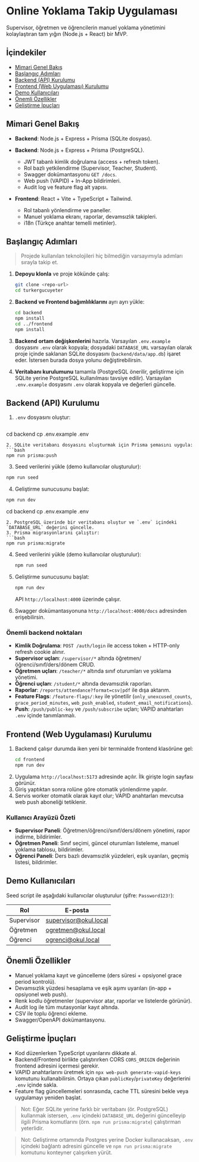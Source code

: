 # Online Yoklama Takip Uygulaması

Supervisor, öğretmen ve öğrencilerin manuel yoklama yönetimini kolaylaştıran tam yığın (Node.js + React) bir MVP.

## İçindekiler

- [Mimari Genel Bakış](#mimari-genel-bakış)
- [Başlangıç Adımları](#başlangıç-adımları)
- [Backend (API) Kurulumu](#backend-api-kurulumu)
- [Frontend (Web Uygulaması) Kurulumu](#frontend-web-uygulaması-kurulumu)
- [Demo Kullanıcıları](#demo-kullanıcıları)
- [Önemli Özellikler](#önemli-özellikler)
- [Geliştirme İpuçları](#geliştirme-ipuçları)

## Mimari Genel Bakış


- **Backend**: Node.js + Express + Prisma (SQLite dosyası).

- **Backend**: Node.js + Express + Prisma (PostgreSQL).

  - JWT tabanlı kimlik doğrulama (access + refresh token).
  - Rol bazlı yetkilendirme (Supervisor, Teacher, Student).
  - Swagger dokümantasyonu `GET /docs`.
  - Web push (VAPID) + In-App bildirimleri.
  - Audit log ve feature flag alt yapısı.
- **Frontend**: React + Vite + TypeScript + Tailwind.
  - Rol tabanlı yönlendirme ve paneller.
  - Manuel yoklama ekranı, raporlar, devamsızlık takipleri.
  - i18n (Türkçe anahtar temelli metinler).

## Başlangıç Adımları

> Projede kullanılan teknolojileri hiç bilmediğin varsayımıyla adımları sırayla takip et.

1. **Depoyu klonla** ve proje kökünde çalış:
   ```bash
   git clone <repo-url>
   cd turkergucuyeter
   ```
2. **Backend ve Frontend bağımlılıklarını** ayrı ayrı yükle:
   ```bash
   cd backend
   npm install
   cd ../frontend
   npm install
   ```

3. **Backend ortam değişkenlerini** hazırla. Varsayılan `.env.example` dosyasını `.env` olarak kopyala; dosyadaki `DATABASE_URL` varsayılan olarak proje içinde saklanan SQLite dosyasını (`backend/data/app.db`) işaret eder. İstersen burada dosya yolunu değiştirebilirsin.

3. **Veritabanı kurulumunu** tamamla (PostgreSQL önerilir, geliştirme için SQLite yerine PostgreSQL kullanılması tavsiye edilir). Varsayılan `.env.example` dosyasını `.env` olarak kopyala ve değerleri güncelle.


## Backend (API) Kurulumu

1. `.env` dosyasını oluştur:
   ```bash

 cd backend
  cp .env.example .env
  ```
2. SQLite veritabanı dosyasını oluşturmak için Prisma şemasını uygula:
  ```bash
  npm run prisma:push
  ```
3. Seed verilerini yükle (demo kullanıcılar oluşturulur):
  ```bash
  npm run seed
  ```
4. Geliştirme sunucusunu başlat:
  ```bash
  npm run dev
  ```

   cd backend
   cp .env.example .env
   ```
2. PostgreSQL üzerinde bir veritabanı oluştur ve `.env` içindeki `DATABASE_URL` değerini güncelle.
3. Prisma migrasyonlarını çalıştır:
   ```bash
   npm run prisma:migrate
   ```
4. Seed verilerini yükle (demo kullanıcılar oluşturulur):
   ```bash
   npm run seed
   ```
5. Geliştirme sunucusunu başlat:
   ```bash
   npm run dev
   ```

   API `http://localhost:4000` üzerinde çalışır.
6. Swagger dokümantasyonuna `http://localhost:4000/docs` adresinden erişebilirsin.

### Önemli backend noktaları

- **Kimlik Doğrulama**: `POST /auth/login` ile access token + HTTP-only refresh cookie alınır.
- **Supervisor uçları**: `/supervisor/*` altında öğretmen/öğrenci/sınıf/ders/dönem CRUD.
- **Öğretmen uçları**: `/teacher/*` altında sınıf oturumları ve yoklama yönetimi.
- **Öğrenci uçları**: `/student/*` altında devamsızlık raporları.
- **Raporlar**: `/reports/attendance?format=csv|pdf` ile dışa aktarım.
- **Feature Flags**: `/feature-flags/:key` ile yönetilir (`only_unexcused_counts`, `grace_period_minutes`, `web_push_enabled`, `student_email_notifications`).
- **Push**: `/push/public-key` ve `/push/subscribe` uçları; VAPID anahtarları `.env` içinde tanımlanmalı.

## Frontend (Web Uygulaması) Kurulumu

1. Backend çalışır durumda iken yeni bir terminalde frontend klasörüne gel:
   ```bash
   cd frontend
   npm run dev
   ```
2. Uygulama `http://localhost:5173` adresinde açılır. İlk girişte login sayfası görünür.
3. Giriş yaptıktan sonra rolüne göre otomatik yönlendirme yapılır.
4. Servis worker otomatik olarak kayıt olur; VAPID anahtarları mevcutsa web push aboneliği tetiklenir.

### Kullanıcı Arayüzü Özeti

- **Supervisor Paneli**: Öğretmen/öğrenci/sınıf/ders/dönem yönetimi, rapor indirme, bildirimler.
- **Öğretmen Paneli**: Sınıf seçimi, güncel oturumları listeleme, manuel yoklama tablosu, bildirimler.
- **Öğrenci Paneli**: Ders bazlı devamsızlık yüzdeleri, eşik uyarıları, geçmiş listesi, bildirimler.

## Demo Kullanıcıları

Seed script ile aşağıdaki kullanıcılar oluşturulur (şifre: `Password123!`):

| Rol         | E-posta                   |
|-------------|---------------------------|
| Supervisor  | supervisor@okul.local     |
| Öğretmen    | ogretmen@okul.local       |
| Öğrenci     | ogrenci@okul.local        |

## Önemli Özellikler

- Manuel yoklama kayıt ve güncelleme (ders süresi + opsiyonel grace period kontrolü).
- Devamsızlık yüzdesi hesaplama ve eşik aşımı uyarıları (in-app + opsiyonel web push).
- Renk kodlu öğretmenler (supervisor atar, raporlar ve listelerde görünür).
- Audit log ile tüm mutasyonlar kayıt altında.
- CSV ile toplu öğrenci ekleme.
- Swagger/OpenAPI dokümantasyonu.

## Geliştirme İpuçları

- Kod düzenlerken TypeScript uyarılarını dikkate al.
- Backend/Frontend birlikte çalıştırırken CORS `CORS_ORIGIN` değerinin frontend adresini içermesi gerekir.
- VAPID anahtarlarını üretmek için `npx web-push generate-vapid-keys` komutunu kullanabilirsin. Ortaya çıkan `publicKey`/`privateKey` değerlerini `.env` içinde sakla.
- Feature flag güncellemeleri sonrasında, cache TTL süresini bekle veya uygulamayı yeniden başlat.


> Not: Eğer SQLite yerine farklı bir veritabanı (ör. PostgreSQL) kullanmak istersen, `.env` içindeki `DATABASE_URL` değerini güncelleyip ilgili Prisma komutlarını (örn. `npm run prisma:migrate`) çalıştırman yeterlidir.

> Not: Geliştirme ortamında Postgres yerine Docker kullanacaksan, `.env` içindeki bağlantı adresini güncelle ve `npm run prisma:migrate` komutunu konteyner çalışırken yürüt.

